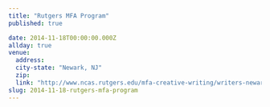 ```yaml
---
title: "Rutgers MFA Program"
published: true

date: 2014-11-18T00:00:00.000Z
allday: true
venue:
  address:
  city-state: "Newark, NJ"
  zip:
  link: "http://www.ncas.rutgers.edu/mfa-creative-writing/writers-newark-reading-series"
slug: 2014-11-18-rutgers-mfa-program
---
```


